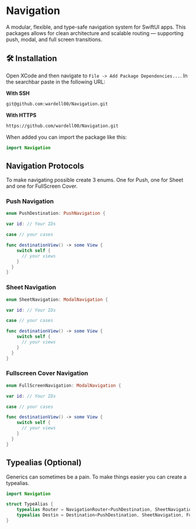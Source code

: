 # Navigation

A modular, flexible, and type-safe navigation system for SwiftUI apps.
This packages allows for clean architecture and scalable routing — supporting push, modal, and full screen transitions.


## 🛠 Installation

Open XCode and then navigate to `File -> Add Package Dependencies...`.
In the searchbar paste in the following URL:

**With SSH**
```bash
git@github.com:wardell00/Navigation.git
```

**With HTTPS**
```bash
https://github.com/wardell00/Navigation.git
```

When added you can import the package like this:
```swift
import Navigation
```

## Navigation Protocols

To make navigating possible create 3 enums. One for Push, one for Sheet and 
one for FullScreen Cover.

### Push Navigation

```swift
enum PushDestination: PushNavigation {

var id: // Your IDs

case // your cases

func destinationView() -> some View {
    switch self {
      // your views
    }
  }
}
```

### Sheet Navigation

```swift
enum SheetNavigation: ModalNavigation {

var id: // Your IDs

case // your cases

func destinationView() -> some View {
    switch self {
      // your views
    }
  }
}
```

### Fullscreen Cover Navigation

```swift
enum FullScreenNavigation: ModalNavigation {

var id: // Your IDs

case // your cases

func destinationView() -> some View {
    switch self {
      // your views
    }
  }
}
```

## Typealias (Optional)

Generics can sometimes be a pain. To make things easier
you can create a typealias.

```swift
import Navigation

struct TypeAlias {
    typealias Router = NavigationRouter<PushDestination, SheetNavigation, FullScreenNavigation> // <- Add your NavigationEnums
    typealias Destin = Destination<PushDestination, SheetNavigation, FullScreenNavigation> // <- Add your NavigationEnums
}
```
